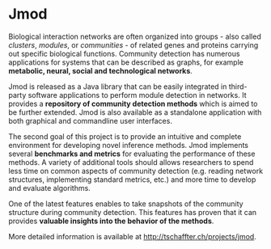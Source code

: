 Jmod
====

Biological interaction networks are often organized into groups - also called *clusters*, *modules*, or *communities* - of related genes and proteins carrying out specific biological functions. Community detection has numerous applications for systems that can be described as graphs, for example **metabolic, neural, social and technological networks**.

Jmod is released as a Java library that can be easily integrated in third-party software applications to perform module detection in networks. It provides a **repository of community detection methods** which is aimed to be further extended. Jmod is also available as a standalone application with both graphical and commandline user interfaces.

The second goal of this project is to provide an intuitive and complete environment for developing novel inference methods. Jmod implements several **benchmarks and metrics** for evaluating the performance of these methods. A variety of additional tools should allows researchers to spend less time on common aspects of community detection (e.g. reading network structures, implementing standard metrics, etc.) and more time to develop and evaluate algorithms.

One of the latest features enables to take snapshots of the community structure during community detection. This features has proven that it can provides **valuable insights into the behavior of the methods**.

More detailed information is available at http://tschaffter.ch/projects/jmod.